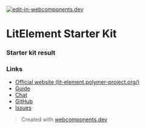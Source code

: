[![edit-in-webcomponents.dev](https://webcomponents.dev/assets/ext/edit_in_wcd.svg)](https://webcomponents.dev/edit/PgdsjRhaHKLvZB0vZmvb)
# LitElement Starter Kit

### Starter kit result

<wcd-show showcode>
  <custom-element name="test"></custom-element>
</wcd-show>

### Links

- [Official website (lit-element.polymer-project.org/)](https://lit-element.polymer-project.org/)
- [Guide](https://lit-element.polymer-project.org/guide)
- [Chat](https://join.slack.com/t/polymer/shared_invite/enQtNTAzNzg3NjU4ODM4LTkzZGVlOGIxMmNiMjMzZDM1YzYyMzdiYTk0YjQyOWZhZTMwN2RlNjM5ZDFmZjMxZWRjMWViMDA1MjNiYWFhZWM)
- [GitHub](https://github.com/Polymer/lit-element)
- [Issues](https://github.com/Polymer/lit-element/issues)


> Created with [webcomponents.dev](https://webcomponents.dev)

